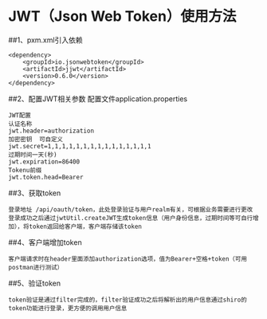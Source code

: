 # JWT（Json Web Token）使用方法
##1、pxm.xml引入依赖

    <dependency>
        <groupId>io.jsonwebtoken</groupId>
        <artifactId>jjwt</artifactId>
        <version>0.6.0</version>
    </dependency>
    
##2、配置JWT相关参数 配置文件application.properties

    JWT配置
    认证名称
    jwt.header=authorization
    加密密钥  可自定义
    jwt.secret=1,1,1,1,1,1,1,1,1,1,1,1,1,1,1
    过期时间一天(秒)
    jwt.expiration=86400
    Tokenu前缀
    jwt.token.head=Bearer
    
##3、获取token

    登录地址 /api/oauth/token，此处登录验证与用户realm有关，可根据业务需要进行更改
    登录成功之后通过jwtUtil.createJWT生成token信息（用户身份信息，过期时间等可自行增加），将token返回给客户端，客户端存储该token
    
##4、客户端增加token

    客户端请求时在header里面添加authorization选项，值为Bearer+空格+token（可用postman进行测试）
    
##5、验证token

    token验证是通过filter完成的，filter验证成功之后将解析出的用户信息通过shiro的token功能进行登录，更方便的调用用户信息
    
        